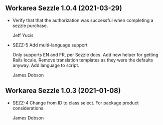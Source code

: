 Workarea Sezzle 1.0.4 (2021-03-29)
--------------------------------------------------------------------------------

*   Verify that that the authorization was successful when completing a sezzle purchase.

    Jeff Yucis

*   SEZZ-5  Add multi-language support

    Only supports EN and FR, per Sezzle docs.
    Add new helper for getting Rails locale.
    Remove translation templates as they were the defaults anyway.
    Add language to script.

    James Dobson



Workarea Sezzle 1.0.3 (2021-01-08)
--------------------------------------------------------------------------------

*   SEZZ-4  Change from ID to class select. For package product considerations.


    James Dobson



